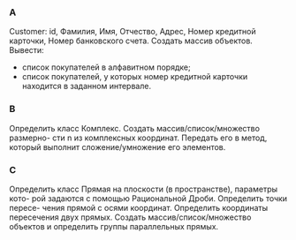 ### A
Customer: id, Фамилия, Имя, Отчество, Адрес, Номер кредитной карточки,
Номер банковского счета.
Создать массив объектов. Вывести:
* список покупателей в алфавитном порядке;
* список покупателей, у которых номер кредитной карточки находится в заданном интервале.
### B
Определить класс Комплекс. Создать массив/список/множество размерно-
сти n из комплексных координат. Передать его в метод, который выполнит
сложение/умножение его элементов.
### C
Определить класс Прямая на плоскости (в пространстве), параметры кото-
рой задаются с помощью Рациональной Дроби. Определить точки пересе-
чения прямой с осями координат. Определить координаты пересечения
двух прямых. Создать массив/список/множество объектов и определить
группы параллельных прямых.
